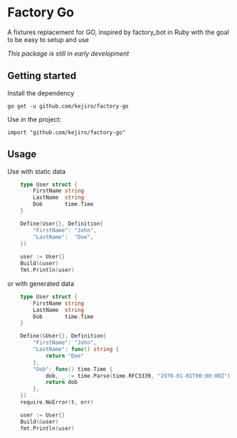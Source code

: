 # Factory Go

A fixtures replacement for GO, inspired by factory_bot in Ruby with the goal to be easy to setup and use

*This package is still in early development*

## Getting started

Install the dependency

    go get -u github.com/kejiro/factory-go
     
Use in the project:

    import "github.com/kejiro/factory-go"
    
## Usage

Use with static data
```go
	type User struct {
		FirstName string
		LastName  string
		Dob       time.Time
	}

	Define(User{}, Definition{
		"FirstName": "John",
		"LastName":  "Doe",
	})
	
    user := User{}
    Build(&user)
    fmt.Println(user)

```

or with generated data
```go
	type User struct {
		FirstName string
		LastName  string
		Dob       time.Time
	}

	Define(&User{}, Definition{
		"FirstName": "John",
		"LastName": func() string {
			return "Doe"
		},
		"Dob": func() time.Time {
			dob, _ := time.Parse(time.RFC3339, "1970-01-01T00:00:00Z")
			return dob
		},
	})
	require.NoError(t, err)

	user := User{}
	Build(&user)
	fmt.Println(user)
```
